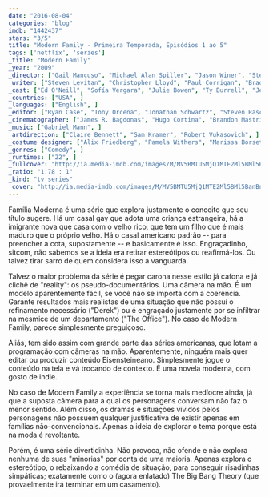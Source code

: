 ```yaml
---
date: "2016-08-04"
categories: "blog"
imdb: "1442437"
stars: "3/5"
title: "Modern Family - Primeira Temporada, Episódios 1 ao 5"
tags: ['netflix', 'series']
_title: "Modern Family"
_year: "2009"
_director: ["Gail Mancuso", "Michael Alan Spiller", "Jason Winer", "Steven Levitan", "Beth McCarthy-Miller", "James R. Bagdonas", "Chris Koch", "James Alan Hensz", "Fred Savage", ]
_writer: ["Steven Levitan", "Christopher Lloyd", "Paul Corrigan", "Brad Walsh", "Ryan Walls", "Jeffrey Richman", "Danny Zuker", "Abraham Higginbotham", "Elaine Ko", ]
_cast: ["Ed O'Neill", "Sofía Vergara", "Julie Bowen", "Ty Burrell", "Jesse Tyler Ferguson", "Eric Stonestreet", "Rico Rodriguez", "Nolan Gould", "Sarah Hyland", ]
_countries: ["USA", ]
_languages: ["English", ]
_editor: ["Ryan Case", "Tony Orcena", "Jonathan Schwartz", "Steven Rasch", "Christian Miglio", "Shaheed Qaasim", ]
_cinematographer: ["James R. Bagdonas", "Hugo Cortina", "Brandon Mastrippolito", ]
_music: ["Gabriel Mann", ]
_artdirection: ["Claire Bennett", "Sam Kramer", "Robert Vukasovich", ]
_costume designer: ["Alix Friedberg", "Pamela Withers", "Marissa Borsetto", ]
_genres: ["Comedy", ]
_runtimes: ["22", ]
_fullcover: "http://ia.media-imdb.com/images/M/MV5BMTU5MjQ1MTE2Ml5BMl5BanBnXkFtZTgwMDgwMzg5NjE@.jpg"
_ratio: "1.78 : 1"
_kind: "tv series"
_cover: "http://ia.media-imdb.com/images/M/MV5BMTU5MjQ1MTE2Ml5BMl5BanBnXkFtZTgwMDgwMzg5NjE@._V1._SX95_SY140_.jpg"
---
```

Família Moderna é uma série que explora justamente o conceito que seu título sugere. Há um casal gay que adota uma criança estrangeira, há a imigrante nova que casa com o velho rico, que tem um filho que é mais maduro que o próprio velho. Há o casal americano padrão -- para preencher a cota, supostamente -- e basicamente é isso. Engraçadinho, sitcom, não sabemos se a ideia era retirar estereótipos ou reafirmá-los. Ou talvez tirar sarro de quem considera isso a vanguarda.

Talvez o maior problema da série é pegar carona nesse estilo já cafona e já clichê de "reality": os pseudo-documentários. Uma câmera na mão. É um modelo aparentemente fácil, se você não se importa com a coerência. Garante resultados mais realistas de uma situação que não possui o refinamento necessário ("Derek") ou é engraçado justamente por se infiltrar na mesmice de um departamento ("The Office"). No caso de Modern Family, parece simplesmente preguiçoso.

Aliás, tem sido assim com grande parte das séries americanas, que lotam a programação com câmeras na mão. Aparentemente, ninguém mais quer editar ou produzir conteúdo Eisensteineano. Simplesmente jogue o conteúdo na tela e vá trocando de contexto. É uma novela moderna, com gosto de indie.

No caso de Modern Family a experiência se torna mais medíocre ainda, já que a suposta câmera para a qual os personagens conversam não faz o menor sentido. Além disso, os dramas e situações vividos pelos personagens não possuem qualquer justificativa de existir apenas em famílias não-convencionais. Apenas a ideia de explorar o tema porque está na moda é revoltante.

Porém, é uma série divertidinha. Não provoca, não ofende e não explora nenhuma de suas "minorias" por conta de uma maioria. Apenas explora o estereótipo, o rebaixando a comédia de situação, para conseguir risadinhas simpáticas; exatamente como o (agora enlatado) The Big Bang Theory (que provaelmente irá terminar em um casamento).
